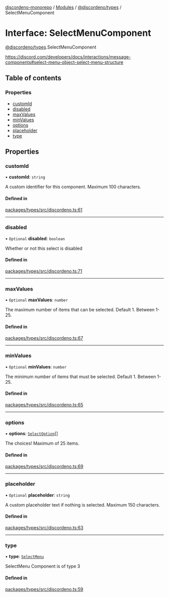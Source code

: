 [discordeno-monorepo](../README.md) / [Modules](../modules.md) / [@discordeno/types](../modules/discordeno_types.md) / SelectMenuComponent

# Interface: SelectMenuComponent

[@discordeno/types](../modules/discordeno_types.md).SelectMenuComponent

https://discord.com/developers/docs/interactions/message-components#select-menu-object-select-menu-structure

## Table of contents

### Properties

- [customId](discordeno_types.SelectMenuComponent.md#customid)
- [disabled](discordeno_types.SelectMenuComponent.md#disabled)
- [maxValues](discordeno_types.SelectMenuComponent.md#maxvalues)
- [minValues](discordeno_types.SelectMenuComponent.md#minvalues)
- [options](discordeno_types.SelectMenuComponent.md#options)
- [placeholder](discordeno_types.SelectMenuComponent.md#placeholder)
- [type](discordeno_types.SelectMenuComponent.md#type)

## Properties

### customId

• **customId**: `string`

A custom identifier for this component. Maximum 100 characters.

#### Defined in

[packages/types/src/discordeno.ts:61](https://github.com/deepsarda/discordeno/blob/c6dc30bb/packages/types/src/discordeno.ts#L61)

---

### disabled

• `Optional` **disabled**: `boolean`

Whether or not this select is disabled

#### Defined in

[packages/types/src/discordeno.ts:71](https://github.com/deepsarda/discordeno/blob/c6dc30bb/packages/types/src/discordeno.ts#L71)

---

### maxValues

• `Optional` **maxValues**: `number`

The maximum number of items that can be selected. Default 1. Between 1-25.

#### Defined in

[packages/types/src/discordeno.ts:67](https://github.com/deepsarda/discordeno/blob/c6dc30bb/packages/types/src/discordeno.ts#L67)

---

### minValues

• `Optional` **minValues**: `number`

The minimum number of items that must be selected. Default 1. Between 1-25.

#### Defined in

[packages/types/src/discordeno.ts:65](https://github.com/deepsarda/discordeno/blob/c6dc30bb/packages/types/src/discordeno.ts#L65)

---

### options

• **options**: [`SelectOption`](discordeno_types.SelectOption.md)[]

The choices! Maximum of 25 items.

#### Defined in

[packages/types/src/discordeno.ts:69](https://github.com/deepsarda/discordeno/blob/c6dc30bb/packages/types/src/discordeno.ts#L69)

---

### placeholder

• `Optional` **placeholder**: `string`

A custom placeholder text if nothing is selected. Maximum 150 characters.

#### Defined in

[packages/types/src/discordeno.ts:63](https://github.com/deepsarda/discordeno/blob/c6dc30bb/packages/types/src/discordeno.ts#L63)

---

### type

• **type**: [`SelectMenu`](../enums/discordeno_types.MessageComponentTypes.md#selectmenu)

SelectMenu Component is of type 3

#### Defined in

[packages/types/src/discordeno.ts:59](https://github.com/deepsarda/discordeno/blob/c6dc30bb/packages/types/src/discordeno.ts#L59)
